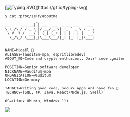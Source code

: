[![Typing SVG](https://readme-typing-svg.herokuapp.com?font=Fira+Code&size=16&color=25D238&lines=%24+👋+Hello%2C+I'm+Mica%C3%ABl+from+Auditum;%24+Welcome+to+my+profile!;%24+Have+a+look+around!)](https://git.io/typing-svg)

```
$ cat /proc/self/aboutme
              _                          
__      _____| | ___ ___  _ __ ___   ___ 
\ \ /\ / / _ \ |/ __/ _ \| '_ ` _ \ / _ \
 \ V  V /  __/ | (_| (_) | | | | | |  __/
  \_/\_/ \___|_|\___\___/|_| |_| |_|\___|


NAME=Micaël 👋
ALIASES=(auditum-mpa, espritlibredev)
ABOUT_ME=Code and crypto enthusiast, Java* code igniter

POSITION=Senior software developer
NICKNAME=@auditum-mpa
ORGANIZATION=@auditum
LOCATION=Germany

TARGET=Writing good code, secure apps and have fun 🌱
TECHNOS=(SQL, C#, Java, React/Node.js, Shell)

OS=(Linux Ubuntu, Windows 11)

```

![](https://komarev.com/ghpvc/?username=auditum-mpa)

<!---
auditum-mpa/auditum-mpa is a ✨ special ✨ repository because its `README.md` (this file) appears on your GitHub profile.
You can click the Preview link to take a look at your changes.
--->
